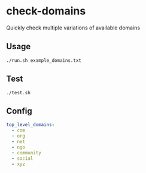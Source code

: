# check-domains
Quickly check multiple variations of available domains

## Usage

```
./run.sh example_domains.txt
```

## Test

```
./test.sh
```

## Config

```yaml
top_level_domains:
  - com
  - org
  - net
  - ngo
  - community
  - social
  - xyz
```
